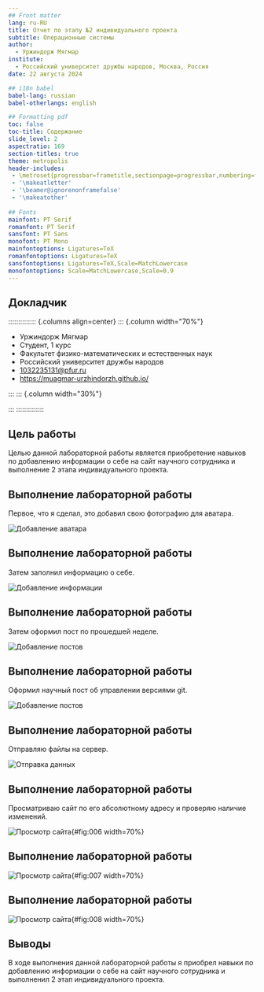```yaml
---
## Front matter
lang: ru-RU
title: Отчет по этапу №2 индивидуального проекта
subtitle: Операционные системы
author:
  - Уржиндорж Мягмар
institute:
  - Российский университет дружбы народов, Москва, Россия
date: 22 августа 2024

## i18n babel
babel-lang: russian
babel-otherlangs: english

## Formatting pdf
toc: false
toc-title: Содержание
slide_level: 2
aspectratio: 169
section-titles: true
theme: metropolis
header-includes:
 - \metroset{progressbar=frametitle,sectionpage=progressbar,numbering=fraction}
 - '\makeatletter'
 - '\beamer@ignorenonframefalse'
 - '\makeatother'
 
## Fonts
mainfont: PT Serif
romanfont: PT Serif
sansfont: PT Sans
monofont: PT Mono
mainfontoptions: Ligatures=TeX
romanfontoptions: Ligatures=TeX
sansfontoptions: Ligatures=TeX,Scale=MatchLowercase
monofontoptions: Scale=MatchLowercase,Scale=0.9
---
```


## Докладчик

:::::::::::::: {.columns align=center}
::: {.column width="70%"}

  * Уржиндорж Мягмар
  * Cтудент, 1 курс
  * Факультет физико-математических и естественных наук
  * Российский университет дружбы народов
  * [1032235131@pfur.ru](mailto:1032235131@pfur.ru)
  * <https://muagmar-urzhindorzh.github.io/>

:::
::: {.column width="30%"}

:::
::::::::::::::

## Цель работы

Целью данной лабораторной работы является приобретение навыков по добавлению информации о себе на сайт научного сотрудника и выполнение 2 этапа индивидуального проекта.

## Выполнение лабораторной работы

Первое, что я сделал, это добавил свою фотографию для аватара.

![Добавление аватара](image/1.png)

## Выполнение лабораторной работы

Затем заполнил информацию о себе.

![Добавление информации](image/2.png)

## Выполнение лабораторной работы

Затем оформил пост по прошедшей неделе.

![Добавление постов](image/3.png)

## Выполнение лабораторной работы

Оформил научный пост об управлении версиями git.

![Добавление постов](image/4.png)

## Выполнение лабораторной работы

Отправляю файлы на сервер.

![Отправка данных](image/5.png)

## Выполнение лабораторной работы

Просматриваю сайт по его абсолютному адресу и проверяю наличие изменений.

![Просмотр сайта](image/6.png){#fig:006 width=70%}

## Выполнение лабораторной работы

![Просмотр сайта](image/7.png){#fig:007 width=70%}

## Выполнение лабораторной работы

![Просмотр сайта](image/8.png){#fig:008 width=70%}

## Выводы

В ходе выполнения данной лабораторной работы я приобрел навыки по добавлению информации о себе на сайт научного сотрудника и выполненил 2 этап индивидуального проекта.


